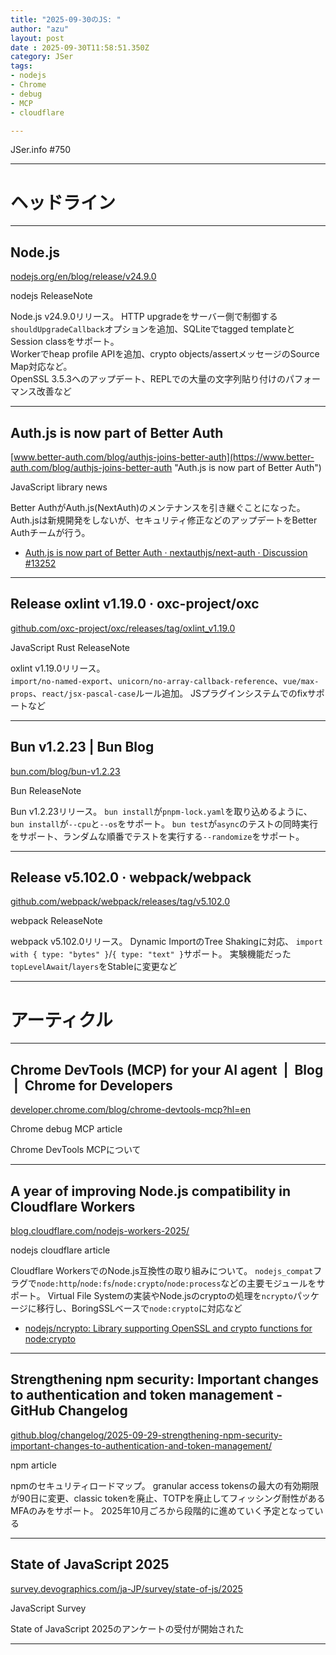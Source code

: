```yaml
---
title: "2025-09-30のJS: "
author: "azu"
layout: post
date : 2025-09-30T11:58:51.350Z
category: JSer
tags:
- nodejs
- Chrome
- debug
- MCP
- cloudflare

---
```


JSer.info #750

----

<h1 class="site-genre">ヘッドライン</h1>

----

## Node.js
[nodejs.org/en/blog/release/v24.9.0](https://nodejs.org/en/blog/release/v24.9.0 "Node.js")
<p class="jser-tags jser-tag-icon"><span class="jser-tag">nodejs</span> <span class="jser-tag">ReleaseNote</span></p>

Node.js v24.9.0リリース。
HTTP upgradeをサーバー側で制御する`shouldUpgradeCallback`オプションを追加、SQLiteでtagged templateとSession classをサポート。  
Workerでheap profile APIを追加、crypto objects/assertメッセージのSource Map対応など。  
OpenSSL 3.5.3へのアップデート、REPLでの大量の文字列貼り付けのパフォーマンス改善など


----

## Auth.js is now part of Better Auth
[www.better-auth.com/blog/authjs-joins-better-auth](https://www.better-auth.com/blog/authjs-joins-better-auth "Auth.js is now part of Better Auth")
<p class="jser-tags jser-tag-icon"><span class="jser-tag">JavaScript</span> <span class="jser-tag">library</span> <span class="jser-tag">news</span></p>

Better AuthがAuth.js(NextAuth)のメンテナンスを引き継ぐことになった。
Auth.jsは新規開発をしないが、セキュリティ修正などのアップデートをBetter Authチームが行う。

- [Auth.js is now part of Better Auth · nextauthjs/next-auth · Discussion #13252](https://github.com/nextauthjs/next-auth/discussions/13252 "Auth.js is now part of Better Auth · nextauthjs/next-auth · Discussion #13252")

----

## Release oxlint v1.19.0 · oxc-project/oxc
[github.com/oxc-project/oxc/releases/tag/oxlint\_v1.19.0](https://github.com/oxc-project/oxc/releases/tag/oxlint_v1.19.0 "Release oxlint v1.19.0 · oxc-project/oxc")
<p class="jser-tags jser-tag-icon"><span class="jser-tag">JavaScript</span> <span class="jser-tag">Rust</span> <span class="jser-tag">ReleaseNote</span></p>

oxlint v1.19.0リリース。  
`import/no-named-export`、`unicorn/no-array-callback-reference`、`vue/max-props`、`react/jsx-pascal-case`ルール追加。
JSプラグインシステムでのfixサポートなど


----

## Bun v1.2.23 | Bun Blog
[bun.com/blog/bun-v1.2.23](https://bun.com/blog/bun-v1.2.23 "Bun v1.2.23 | Bun Blog")
<p class="jser-tags jser-tag-icon"><span class="jser-tag">Bun</span> <span class="jser-tag">ReleaseNote</span></p>

Bun v1.2.23リリース。
`bun install`が`pnpm-lock.yaml`を取り込めるように、`bun install`が`--cpu`と`--os`をサポート。
`bun test`が`async`のテストの同時実行をサポート、ランダムな順番でテストを実行する`--randomize`をサポート。


----

## Release v5.102.0 · webpack/webpack
[github.com/webpack/webpack/releases/tag/v5.102.0](https://github.com/webpack/webpack/releases/tag/v5.102.0 "Release v5.102.0 · webpack/webpack")
<p class="jser-tags jser-tag-icon"><span class="jser-tag">webpack</span> <span class="jser-tag">ReleaseNote</span></p>

webpack v5.102.0リリース。
Dynamic ImportのTree Shakingに対応、
`import with { type: "bytes" }`/`{ type: "text" }`サポート。
実験機能だった`topLevelAwait`/`layers`をStableに変更など


----
<h1 class="site-genre">アーティクル</h1>

----

## Chrome DevTools (MCP) for your AI agent  |  Blog  |  Chrome for Developers
[developer.chrome.com/blog/chrome-devtools-mcp?hl&#x3D;en](https://developer.chrome.com/blog/chrome-devtools-mcp?hl=en "Chrome DevTools (MCP) for your AI agent  |  Blog  |  Chrome for Developers")
<p class="jser-tags jser-tag-icon"><span class="jser-tag">Chrome</span> <span class="jser-tag">debug</span> <span class="jser-tag">MCP</span> <span class="jser-tag">article</span></p>

Chrome DevTools MCPについて


----

## A year of improving Node.js compatibility in Cloudflare Workers
[blog.cloudflare.com/nodejs-workers-2025/](https://blog.cloudflare.com/nodejs-workers-2025/ "A year of improving Node.js compatibility in Cloudflare Workers")
<p class="jser-tags jser-tag-icon"><span class="jser-tag">nodejs</span> <span class="jser-tag">cloudflare</span> <span class="jser-tag">article</span></p>

Cloudflare WorkersでのNode.js互換性の取り組みについて。
`nodejs_compat`フラグで`node:http`/`node:fs`/`node:crypto`/`node:process`などの主要モジュールをサポート。
Virtual File Systemの実装やNode.jsのcryptoの処理を`ncrypto`パッケージに移行し、BoringSSLベースで`node:crypto`に対応など

- [nodejs/ncrypto: Library supporting OpenSSL and crypto functions for node:crypto](https://github.com/nodejs/ncrypto "nodejs/ncrypto: Library supporting OpenSSL and crypto functions for node:crypto")

----

## Strengthening npm security: Important changes to authentication and token management - GitHub Changelog
[github.blog/changelog/2025-09-29-strengthening-npm-security-important-changes-to-authentication-and-token-management/](https://github.blog/changelog/2025-09-29-strengthening-npm-security-important-changes-to-authentication-and-token-management/ "Strengthening npm security: Important changes to authentication and token management - GitHub Changelog")
<p class="jser-tags jser-tag-icon"><span class="jser-tag">npm</span> <span class="jser-tag">article</span></p>

npmのセキュリティロードマップ。
granular access tokensの最大の有効期限が90日に変更、classic tokenを廃止、TOTPを廃止してフィッシング耐性があるMFAのみをサポート。
2025年10月ごろから段階的に進めていく予定となっている


----

## State of JavaScript 2025
[survey.devographics.com/ja-JP/survey/state-of-js/2025](https://survey.devographics.com/ja-JP/survey/state-of-js/2025 "State of JavaScript 2025")
<p class="jser-tags jser-tag-icon"><span class="jser-tag">JavaScript</span> <span class="jser-tag">Survey</span></p>

State of JavaScript 2025のアンケートの受付が開始された


----
